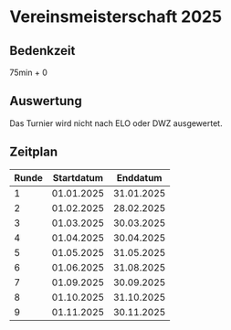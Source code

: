 # Vereinsmeisterschaft 2025


 
## Bedenkzeit 
75min + 0 

## Auswertung
Das Turnier wird nicht nach ELO oder DWZ ausgewertet. 

## Zeitplan

| Runde | Startdatum | Enddatum   |
|-------|------------|------------|
| 1     | 01.01.2025 | 31.01.2025 |
| 2     | 01.02.2025 | 28.02.2025 |
| 3     | 01.03.2025 | 30.03.2025 |
| 4     | 01.04.2025 | 30.04.2025 |
| 5     | 01.05.2025 | 31.05.2025 |
| 6     | 01.06.2025 | 31.08.2025 |
| 7     | 01.09.2025 | 30.09.2025 |
| 8     | 01.10.2025 | 31.10.2025 |
| 9     | 01.11.2025 | 30.11.2025 |

